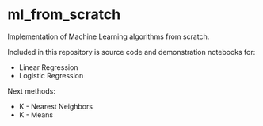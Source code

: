 ml_from_scratch
==============================

Implementation of Machine Learning algorithms from scratch.

Included in this repository is source code and demonstration notebooks for:
* Linear Regression
* Logistic Regression

Next methods:
* K - Nearest Neighbors
* K - Means

